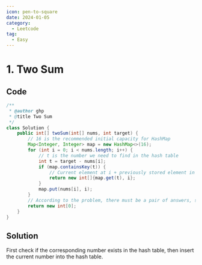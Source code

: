 ```yaml
---
icon: pen-to-square
date: 2024-01-05
category:
  - Leetcode
tag:
  - Easy
---
```

# 1. Two Sum


## Code

```java
/**
 * @author ghp
 * @title Two Sum
 */
class Solution {
    public int[] twoSum(int[] nums, int target) {
        // 16 is the recommended initial capacity for HashMap
        Map<Integer, Integer> map = new HashMap<>(16);
        for (int i = 0; i < nums.length; i++) {
            // t is the number we need to find in the hash table
            int t = target - nums[i];
            if (map.containsKey(t)) {
                // Current element at i + previously stored element in Map = target
                return new int[]{map.get(t), i};
            }
            map.put(nums[i], i);
        }
        // According to the problem, there must be a pair of answers, so this line is unreachable
        return new int[0];
    }
}
```

## Solution
First check if the corresponding number exists in the hash table, then insert the current number into the hash table.